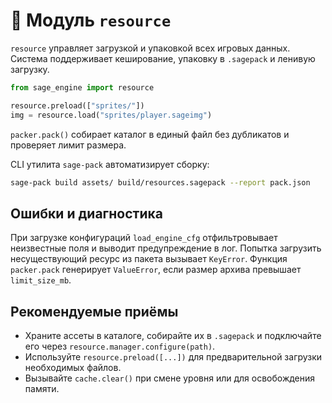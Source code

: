 # 📘 Модуль `resource`

`resource` управляет загрузкой и упаковкой всех игровых данных. Система
поддерживает кеширование, упаковку в `.sagepack` и ленивую загрузку.

```python
from sage_engine import resource

resource.preload(["sprites/"])
img = resource.load("sprites/player.sageimg")
```

`packer.pack()` собирает каталог в единый файл без дубликатов и проверяет
лимит размера.

CLI утилита `sage-pack` автоматизирует сборку:

```bash
sage-pack build assets/ build/resources.sagepack --report pack.json
```

## Ошибки и диагностика

При загрузке конфигураций `load_engine_cfg` отфильтровывает неизвестные
поля и выводит предупреждение в лог. Попытка загрузить несуществующий
ресурс из пакета вызывает `KeyError`. Функция `packer.pack` генерирует
`ValueError`, если размер архива превышает `limit_size_mb`.

## Рекомендуемые приёмы

- Храните ассеты в каталоге, собирайте их в `.sagepack` и подключайте его
  через `resource.manager.configure(path)`.
- Используйте `resource.preload([...])` для предварительной загрузки
  необходимых файлов.
- Вызывайте `cache.clear()` при смене уровня или для освобождения памяти.
